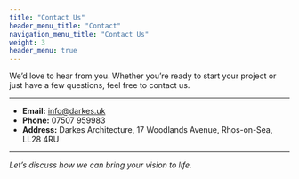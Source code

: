 ```yaml
---
title: "Contact Us"
header_menu_title: "Contact"
navigation_menu_title: "Contact Us"
weight: 3
header_menu: true
---
```


We’d love to hear from you. Whether you’re ready to start your project or just have a few questions, feel free to contact us.

---

- **Email:** [info@darkes.uk](mailto:chris@darkes.uk)
- **Phone:** 07507 959983
- **Address:** Darkes Architecture, 17 Woodlands Avenue, Rhos-on-Sea, LL28 4RU
---

*Let’s discuss how we can bring your vision to life.*
